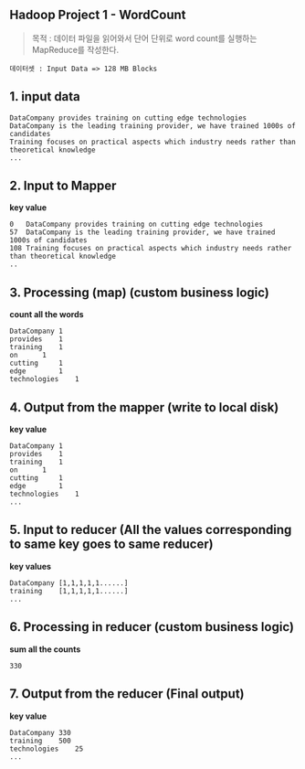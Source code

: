 ## Hadoop Project 1 - WordCount

> 목적 : 데이터 파일을 읽어와서 단어 단위로 word count를 실행하는 MapReduce를 작성한다.
```
데이터셋 : Input Data => 128 MB Blocks
```

## 1. input data
```
DataCompany provides training on cutting edge technologies
DataCompany is the leading training provider, we have trained 1000s of candidates
Training focuses on practical aspects which industry needs rather than theoretical knowledge
...
```

## 2. Input to Mapper

**key	value**
```
0	DataCompany provides training on cutting edge technologies
57	DataCompany is the leading training provider, we have trained 1000s of candidates
108	Training focuses on practical aspects which industry needs rather than theoretical knowledge
..
```

## 3. Processing (map) (custom business logic)

**count all the words**
```
DataCompany	1
provides	1
training	1
on		1
cutting		1
edge		1
technologies	1
```

## 4. Output from the mapper (write to local disk)

**key value**
```
DataCompany	1
provides	1
training	1
on		1
cutting		1
edge		1
technologies	1
...
```

## 5. Input to reducer (All the values corresponding to same key goes to same reducer)

**key values**
```
DataCompany	[1,1,1,1,1......]
training	[1,1,1,1,1......]
...
```

## 6. Processing in reducer (custom business logic)

**sum all the counts**
```
330
```

## 7. Output from the reducer (Final output)

**key value**
```
DataCompany	330
training	500
technologies	25
...
```

